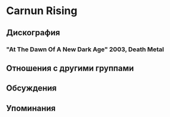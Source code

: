 # Carnun Rising



## Дискография

### "At The Dawn Of A New Dark Age" 2003, Death Metal




## Отношения с другими группами


## Обсуждения


## Упоминания

